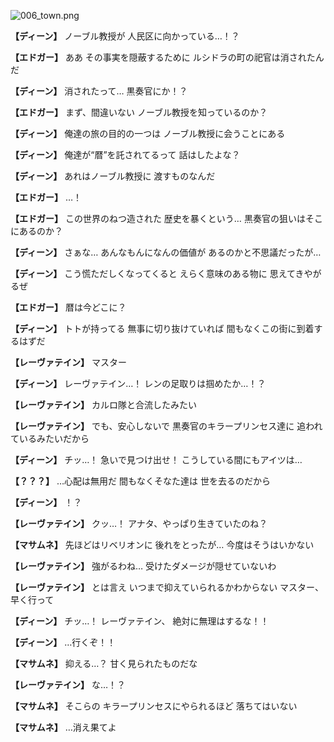 
![006_town.png](../images/backgrounds/006_town.png)

**【ディーン】**
ノーブル教授が
人民区に向かっている…！？

**【エドガー】**
ああ
その事実を隠蔽するために
ルシドラの町の祀官は消されたんだ

**【ディーン】**
消されたって…
黒奏官にか！？

**【エドガー】**
まず、間違いない
ノーブル教授を知っているのか？

**【ディーン】**
俺達の旅の目的の一つは
ノーブル教授に会うことにある

**【ディーン】**
俺達が“暦”を託されてるって
話はしたよな？

**【ディーン】**
あれはノーブル教授に
渡すものなんだ

**【エドガー】**
…！

**【エドガー】**
この世界のねつ造された
歴史を暴くという…
黒奏官の狙いはそこにあるのか？

**【ディーン】**
さぁな…
あんなもんになんの価値が
あるのかと不思議だったが…

**【ディーン】**
こう慌ただしくなってくると
えらく意味のある物に
思えてきやがるぜ

**【エドガー】**
暦は今どこに？

**【ディーン】**
トトが持ってる
無事に切り抜けていれば
間もなくこの街に到着するはずだ

**【レーヴァテイン】**
マスター

**【ディーン】**
レーヴァテイン…！
レンの足取りは掴めたか…！？

**【レーヴァテイン】**
カルロ隊と合流したみたい

**【レーヴァテイン】**
でも、安心しないで
黒奏官のキラープリンセス達に
追われているみたいだから

**【ディーン】**
チッ…！
急いで見つけ出せ！
こうしている間にもアイツは…

**【？？？】**
…心配は無用だ
間もなくそなた達は
世を去るのだから

**【ディーン】**
！？

**【レーヴァテイン】**
クッ…！
アナタ、やっぱり生きていたのね？

**【マサムネ】**
先ほどはリベリオンに
後れをとったが…
今度はそうはいかない

**【レーヴァテイン】**
強がるわね…
受けたダメージが隠せていないわ

**【レーヴァテイン】**
とは言え
いつまで抑えていられるかわからない
マスター、早く行って

**【ディーン】**
チッ…！
レーヴァテイン、
絶対に無理はするな！！

**【ディーン】**
…行くぞ！！

**【マサムネ】**
抑える…？
甘く見られたものだな

**【レーヴァテイン】**
な…！？

**【マサムネ】**
そこらの
キラープリンセスにやられるほど
落ちてはいない

**【マサムネ】**
…消え果てよ